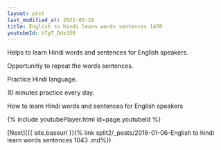 ```yaml
---
layout: post
last_modified_at: 2021-03-29
title: English to hindi learn words sentences 1470 
youtubeId: bTgT_Ddx350
---
```

 
 
Helps to learn Hindi words and sentences for English speakers.

Opportunitiy to repeat the words sentences. 

Practice Hindi language. 
 
10 minutes practice every day. 
 
How to learn Hindi words and sentences for English speakers 
 
{% include youtubePlayer.html id=page.youtubeId %}
 
 
[Next]({{ site.baseurl }}{% link  split2/_posts/2016-01-06-English to hindi learn words sentences 1043 .md%})
 
